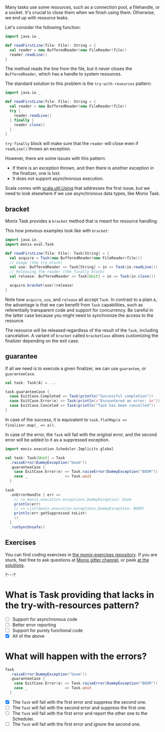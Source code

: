 Many tasks use some resources, such as a connection pool, a filehandle, or a socket.
It's crucial to close them when we finish using them. Otherwise, we end up with resource leaks.

Let's consider the following function:

```scala 
import java.io._

def readFirstLine(file: File): String = {
  val reader = new BufferedReader(new FileReader(file))
  reader.readLine()
}
```

The method reads the line from the file, but it never closes the `BufferedReader`, which has a handle to system resources.

The standard solution to this problem is the `try-with-resources` pattern:

```scala 
import java.io._

def readFirstLine(file: File): String = {
  val reader = new BufferedReader(new FileReader(file))
  try {
    reader.readLine()
  } finally {
    reader.close()
  }
}
```

`try-finally` block will make sure that the `reader` will close even if `readLine()` throws an exception.

However, there are some issues with this pattern:
- If there is an exception thrown, and then there is another exception in the finalizer, one is lost.
- It does not support asynchronous execution.

Scala comes with [scala.util.Using](https://www.scala-lang.org/API/current/scala/util/Using$.html) that addresses the first issue, but we need to
look elsewhere if we use asynchronous data types, like Monix Task.

## bracket

Monix Task provides a `bracket` method that is meant for resource handling.

This how previous examples look like with `bracket`:

```scala 
import java.io._
import monix.eval.Task

def readFirstLine(file: File): Task[String] = {
  val acquire = Task(new BufferedReader(new FileReader(file)))
  // Usage (the try block)
  val use: BufferedReader => Task[String] = in => Task(in.readLine())
  // Releasing the reader (the finally block)
  val release: BufferedReader => Task[Unit] = in => Task(in.close())

  acquire.bracket(use)(release)
}
```

Note how `acquire`, `use`, and `release` all accept `Task`.
In contrast to a plain `A`, the advantage is that we can benefit from `Task` capabilities, such as referentially transparent code and support for concurrency.
Be careful in the latter case because you might need to synchronize the access to the resource.

The resource will be released regardless of the result of the `Task`, including cancelation.
A variant of `bracket` called `bracketCase` allows customizing the finalizer depending on the exit case.

## guarantee

If all we need is to execute a given finalizer, we can use `guarantee`, or `guaranteeCase`.

```scala 
val task: Task[A] = ...

task.guaranteeCase {
  case ExitCase.Completed => Task(println("Successful completion"))
  case ExitCase.Error(e) => Task(println(s"Encountered an error: $e"))
  case ExitCase.Canceled => Task(println("Task has been cancelled"))
}
```

In case of the success, it is equivalent to `task.flatMap(a => finalizer.map(_ => a))`.

In case of the error, the `Task` will fail with the original error, and the second error will be added to it as a suppressed exception.

```scala
import monix.execution.Scheduler.Implicits.global

val task: Task[Unit] = Task
  .raiseError(DummyException("boom"))
  .guaranteeCase {
    case ExitCase.Error(e) => Task.raiseError(DummyException("BOOM"))
    case _                 => Task.unit
  }
  
task
  .onErrorHandle { err =>
    // => monix.execution.exceptions.DummyException: boom
    println(err)
    // => List(monix.execution.exceptions.DummyException: BOOM)
    println(err.getSuppressed.toList)
    ()
  }
  .runSyncUnsafe()
```

## Exercises

You can find coding exercises in [the monix-exercises repository](https://github.com/scalazone/monix-exercises/blob/main/monix-task-exercises/src/main/scala/scalazone/monix/lesson6/ResourceSafetyExercises.scala).
If you are stuck, feel free to ask questions at [Monix gitter channel](https://gitter.im/monix/monix),
or peek [at the solutions](https://github.com/scalazone/monix-exercises/blob/main/monix-task-solutions/src/main/scala/scalazone/monix/lesson6/ResourceSafetyExercisesSolutions.scala).

?---?

# What is Task providing that lacks in the try-with-resources pattern?

- [ ] Support for asynchronous code
- [ ] Better error reporting
- [ ] Support for purely functional code
- [X] All of the above

# What will happen with the errors?

```scala
Task
  .raiseError(DummyException("boom"))
  .guaranteeCase {
    case ExitCase.Error(e) => Task.raiseError(DummyException("BOOM"))
    case _                 => Task.unit
  }
```

- [X] The `Task` will fail with the first error and suppress the second one.
- [ ] The `Task` will fail with the second error and suppress the first one.
- [ ] The `Task` will fail with the first error and report the other one to the Scheduler.
- [ ] The `Task` will fail with the first error and ignore the second one.
